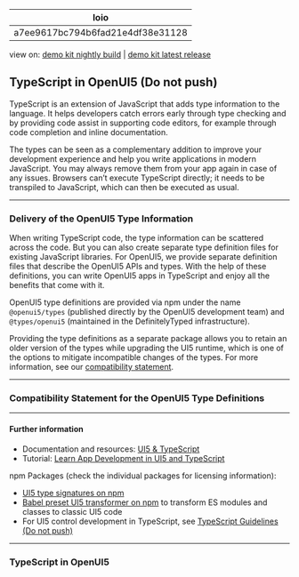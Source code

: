 <!-- loioa7ee9617bc794b6fad21e4df38e31128 -->

| loio |
| -----|
| a7ee9617bc794b6fad21e4df38e31128 |

<div id="loio">

view on: [demo kit nightly build](https://sdk.openui5.org/nightly/#/topic/a7ee9617bc794b6fad21e4df38e31128) | [demo kit latest release](https://sdk.openui5.org/topic/a7ee9617bc794b6fad21e4df38e31128)</div>

## TypeScript in OpenUI5 \(Do not push\)

TypeScript is an extension of JavaScript that adds type information to the language. It helps developers catch errors early through type checking and by providing code assist in supporting code editors, for example through code completion and inline documentation.

The types can be seen as a complementary addition to improve your development experience and help you write applications in modern JavaScript. You may always remove them from your app again in case of any issues. Browsers can’t execute TypeScript directly; it needs to be transpiled to JavaScript, which can then be executed as usual.

***

<a name="loioa7ee9617bc794b6fad21e4df38e31128__section_wg2_31v_4xb"/>

### Delivery of the OpenUI5 Type Information

When writing TypeScript code, the type information can be scattered across the code. But you can also create separate type definition files for existing JavaScript libraries. For OpenUI5, we provide separate definition files that describe the OpenUI5 APIs and types. With the help of these definitions, you can write OpenUI5 apps in TypeScript and enjoy all the benefits that come with it.

OpenUI5 type definitions are provided via npm under the name `@openui5/types` \(published directly by the OpenUI5 development team\) and `@types/openui5` \(maintained in the DefinitelyTyped infrastructure\).

Providing the type definitions as a separate package allows you to retain an older version of the types while upgrading the UI5 runtime, which is one of the options to mitigate incompatible changes of the types. For more information, see our [compatibility statement](TypeScript_in_OpenUI5_Do_not_push_a7ee961.md#loioa7ee9617bc794b6fad21e4df38e31128__section_CSTD).

***

<a name="loioa7ee9617bc794b6fad21e4df38e31128__section_CSTD"/>

### Compatibility Statement for the OpenUI5 Type Definitions

***

#### Further information

-   Documentation and resources: [UI5 & TypeScript](https://sap.github.io/ui5-typescript/)
-   Tutorial: [Learn App Development in UI5 and TypeScript](https://github.com/SAP-samples/ui5-typescript-tutorial)

npm Packages \(check the individual packages for licensing information\):

-   [UI5 type signatures on npm](https://www.npmjs.com/package/@sapui5/ts-types-esm)
-   [Babel preset UI5 transformer on npm](https://www.npmjs.com/package/babel-preset-transform-ui5) to transform ES modules and classes to classic UI5 code
-   For UI5 control development in TypeScript, see [TypeScript Guidelines \(Do not push\)](TypeScript_Guidelines_Do_not_push_192397d.md)

***

<a name="loioa7ee9617bc794b6fad21e4df38e31128__section_ljm_xpj_gxb"/>

### TypeScript in OpenUI5


